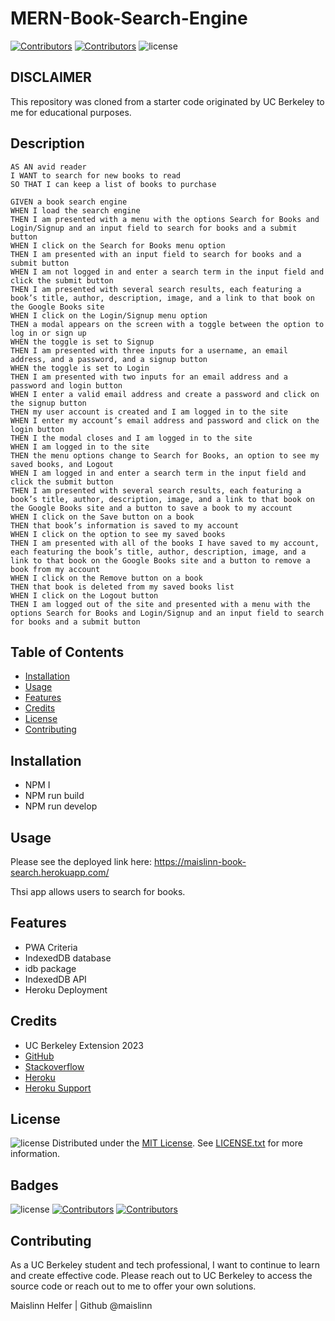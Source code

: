 # MERN-Book-Search-Engine

[![Contributors](https://img.shields.io/badge/Collaborator-UCBERKELEY-blue)](https://extension.berkeley.edu/)
[![Contributors](https://img.shields.io/badge/Collaborator-MAISLINN-blue)](https://github.com/Maislinn)
![license](https://img.shields.io/badge/license-MIT-yellow)

## DISCLAIMER 

This repository was cloned from a starter code originated by UC Berkeley to me for educational purposes. 

## Description

```Text
AS AN avid reader
I WANT to search for new books to read
SO THAT I can keep a list of books to purchase
```

```Text
GIVEN a book search engine
WHEN I load the search engine
THEN I am presented with a menu with the options Search for Books and Login/Signup and an input field to search for books and a submit button
WHEN I click on the Search for Books menu option
THEN I am presented with an input field to search for books and a submit button
WHEN I am not logged in and enter a search term in the input field and click the submit button
THEN I am presented with several search results, each featuring a book’s title, author, description, image, and a link to that book on the Google Books site
WHEN I click on the Login/Signup menu option
THEN a modal appears on the screen with a toggle between the option to log in or sign up
WHEN the toggle is set to Signup
THEN I am presented with three inputs for a username, an email address, and a password, and a signup button
WHEN the toggle is set to Login
THEN I am presented with two inputs for an email address and a password and login button
WHEN I enter a valid email address and create a password and click on the signup button
THEN my user account is created and I am logged in to the site
WHEN I enter my account’s email address and password and click on the login button
THEN I the modal closes and I am logged in to the site
WHEN I am logged in to the site
THEN the menu options change to Search for Books, an option to see my saved books, and Logout
WHEN I am logged in and enter a search term in the input field and click the submit button
THEN I am presented with several search results, each featuring a book’s title, author, description, image, and a link to that book on the Google Books site and a button to save a book to my account
WHEN I click on the Save button on a book
THEN that book’s information is saved to my account
WHEN I click on the option to see my saved books
THEN I am presented with all of the books I have saved to my account, each featuring the book’s title, author, description, image, and a link to that book on the Google Books site and a button to remove a book from my account
WHEN I click on the Remove button on a book
THEN that book is deleted from my saved books list
WHEN I click on the Logout button
THEN I am logged out of the site and presented with a menu with the options Search for Books and Login/Signup and an input field to search for books and a submit button  
```

## Table of Contents
 * [Installation](#installation)
 * [Usage](#usage)
 * [Features](#features)
 * [Credits](#credits)
 * [License](#license)
 * [Contributing](#contributing)


## Installation
- NPM I
- NPM run build
- NPM run develop

## Usage
Please see the deployed link here: https://maislinn-book-search.herokuapp.com/

Thsi app allows users to search for books. 


## Features
- PWA Criteria
- IndexedDB database
- idb package
- IndexedDB API
- Heroku Deployment


## Credits
- UC Berkeley Extension 2023
- [GitHub](https://docs.github.com/en)
- [Stackoverflow](https://stackoverflow.com/)
- [Heroku](https://coding-boot-camp.github.io/full-stack/heroku/heroku-deployment-guide)
- [Heroku Support](//https://devcenter.heroku.com/articles/nodejs-support)


## License


![license](https://img.shields.io/badge/license-MIT-yellow)
Distributed under the [MIT License](https://opensource.org/license/mit/). See [LICENSE.txt](/LICENSE) for more information.
## Badges


![license](https://img.shields.io/badge/license-MIT-yellow)
[![Contributors](https://img.shields.io/badge/Collaborator-MAISLINN-blue)](https://github.com/Maislinn)
[![Contributors](https://img.shields.io/badge/Collaborator-UCBERKELEY-blue)](https://extension.berkeley.edu/)


## Contributing
As a UC Berkeley student and tech professional, I want to continue to learn and create effective code. Please reach out to UC Berkeley to access the source code or reach out to me to offer your own solutions. 



Maislinn Helfer | Github @maislinn

